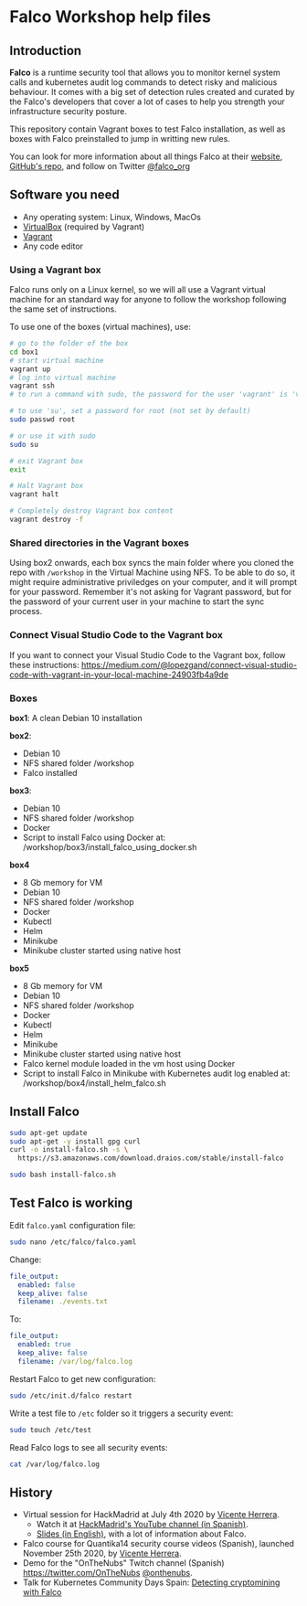 # Falco Workshop help files

## Introduction

**Falco** is a runtime security tool that allows you to monitor kernel system calls and kubernetes audit log commands to detect risky and malicious behaviour. It comes with a big set of detection rules created and curated by the Falco's developers that cover a lot of cases to help you strength your infrastructure security posture.

This repository contain Vagrant boxes to test Falco installation, as well as boxes with Falco preinstalled to jump in writting new rules.

You can look for more information about all things Falco at their [website](https://falco.org/), [GitHub's repo](https://github.com/falcosecurity/falco), and follow on Twitter [@falco_org](https://twitter.com/falco_org)

## Software you need

* Any operating system: Linux, Windows, MacOs
* [VirtualBox](https://www.virtualbox.org) (required by Vagrant)
* [Vagrant](https://www.vagrantup.com/)
* Any code editor

### Using a Vagrant box

Falco runs only on a Linux kernel, so we will all use a Vagrant virtual machine for an standard way for anyone to follow the workshop following the same set of instructions. 

To use one of the boxes (virtual machines), use:
```bash
# go to the folder of the box
cd box1
# start virtual machine
vagrant up
# log into virtual machine
vagrant ssh
# to run a command with sudo, the password for the user 'vagrant' is 'vagrant'

# to use 'su', set a password for root (not set by default)
sudo passwd root

# or use it with sudo
sudo su

# exit Vagrant box
exit

# Halt Vagrant box
vagrant halt

# Completely destroy Vagrant box content
vagrant destroy -f
```
### Shared directories in the Vagrant boxes

Using box2 onwards, each box syncs the main folder where you cloned the repo with `/workshop` in the Virtual Machine using NFS. To be able to do so, it might require administrative priviledges on your computer, and it will prompt for your password. Remember it's not asking for Vagrant password, but for the password of your current user in your machine to start the sync process.

### Connect Visual Studio Code to the Vagrant box

If you want to connect your Visual Studio Code to the Vagrant box, follow these instructions:
https://medium.com/@lopezgand/connect-visual-studio-code-with-vagrant-in-your-local-machine-24903fb4a9de

### Boxes

**box1**: A clean Debian 10 installation

**box2**: 
 * Debian 10
 * NFS shared folder /workshop
 * Falco installed

**box3**: 
* Debian 10 
* NFS shared folder /workshop
* Docker
* Script to install Falco using Docker at: /workshop/box3/install_falco_using_docker.sh

**box4**
 * 8 Gb memory for VM
 * Debian 10
 * NFS shared folder /workshop
 * Docker
 * Kubectl
 * Helm
 * Minikube
 * Minikube cluster started using native host

**box5**
 * 8 Gb memory for VM
 * Debian 10
 * NFS shared folder /workshop
 * Docker
 * Kubectl
 * Helm
 * Minikube
 * Minikube cluster started using native host
 * Falco kernel module loaded in the vm host using Docker
 * Script to install Falco in Minikube with Kubernetes audit log enabled at: /workshop/box4/install_helm_falco.sh

## Install Falco

```bash
sudo apt-get update
sudo apt-get -y install gpg curl
curl -o install-falco.sh -s \
  https://s3.amazonaws.com/download.draios.com/stable/install-falco

sudo bash install-falco.sh
```

## Test Falco is working

Edit `falco.yaml` configuration file:

```bash
sudo nano /etc/falco/falco.yaml
```

Change:

```yaml
file_output:
  enabled: false
  keep_alive: false
  filename: ./events.txt
```

To:

```yaml
file_output:
  enabled: true
  keep_alive: false
  filename: /var/log/falco.log
```

Restart Falco to get new configuration:

```bash
sudo /etc/init.d/falco restart
```

Write a test file to `/etc` folder so it triggers a security event:

```bash
sudo touch /etc/test
```

Read Falco logs to see all security events:

```bash
cat /var/log/falco.log
```
## History

* Virtual session for HackMadrid at July 4th 2020 by [Vicente Herrera](https://twitter.com/vicen_herrera).
  * Watch it at [HackMadrid's YouTube channel (in Spanish)](https://www.youtube.com/channel/UCSfK57ch6tQHzUuc1_-YbcA).
  * [Slides (in English)](https://bit.ly/falcoworkshop), with a lot of information about Falco.
* Falco course for Quantika14 security course videos (Spanish), launched November 25th 2020, by [Vicente Herrera](https://twitter.com/vicen_herrera).
* Demo for the "OnTheNubs" Twitch channel (Spanish) https://twitter.com/OnTheNubs [@onthenubs](https://twitter.com/OnTheNubs).
* Talk for Kubernetes Community Days Spain: [Detecting cryptomining with Falco](https://community.cncf.io/events/details/cncf-kcd-spain-presents-kubernetes-community-days-spain/)

